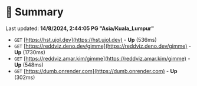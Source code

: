 # 📖 Summary
Last updated: **14/8/2024, 2:44:05 PG "Asia/Kuala_Lumpur"**

- `GET` [https://hst.ujol.dev](https://hst.ujol.dev) - **Up** (536ms)
- `GET` [https://reddviz.deno.dev/gimme](https://reddviz.deno.dev/gimme) - **Up** (1730ms)
- `GET` [https://reddviz.amar.kim/gimme](https://reddviz.amar.kim/gimme) - **Up** (548ms)
- `GET` [https://dumb.onrender.com](https://dumb.onrender.com) - **Up** (302ms)
